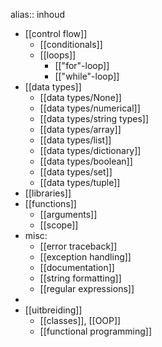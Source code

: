 alias:: inhoud

- [[control flow]]
	- [[conditionals]]
	- [[loops]]
		- [["for"-loop]]
		- [["while"-loop]]
- [[data types]]
	- [[data types/None]]
	- [[data types/numerical]]
	- [[data types/string types]]
	- [[data types/array]]
	- [[data types/list]]
	- [[data types/dictionary]]
	- [[data types/boolean]]
	- [[data types/set]]
	- [[data types/tuple]]
- [[libraries]]
- [[functions]]
	- [[arguments]]
	- [[scope]]
- misc:
	- [[error traceback]]
	- [[exception handling]]
	- [[documentation]]
	- [[string formatting]]
	- [[regular expressions]]
-
- [[uitbreiding]]
	- [[classes]], [[OOP]]
	- [[functional programming]]